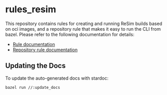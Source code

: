 # rules_resim

This repository contains rules for creating and running ReSim builds based on oci images, and a
repository rule that makes it easy to run the CLI from bazel. Please refer to the following
documentation for details:

 - [Rule documentation](./defs.md)
 - [Repository rule documentation](./extensions.md)


## Updating the Docs
To update the auto-generated docs with stardoc:

```bash
bazel run //:update_docs
```
